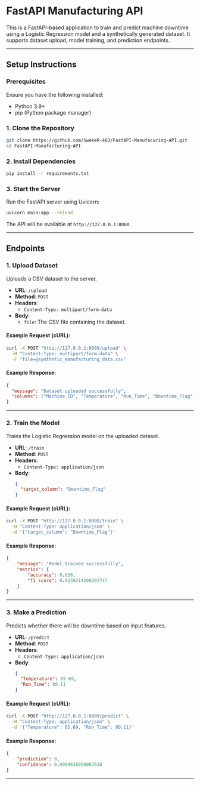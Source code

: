 # FastAPI Manufacturing API

This is a FastAPI-based application to train and predict machine downtime using a Logistic Regression model and a synthetically generated dataset. It supports dataset upload, model training, and prediction endpoints.

---

## Setup Instructions

### Prerequisites
Ensure you have the following installed:
- Python 3.9+
- pip (Python package manager)

### 1. Clone the Repository
```bash
git clone https://github.com/SwekeR-463/FastAPI-Manufacuring-API.git
cd FastAPI-Manufacturing-API
```

### 2. Install Dependencies
```bash
pip install -r requirements.txt
```

### 3. Start the Server
Run the FastAPI server using Uvicorn:
```bash
uvicorn main:app --reload
```
The API will be available at `http://127.0.0.1:8000`.

---

## Endpoints

### 1. **Upload Dataset**
Uploads a CSV dataset to the server.

- **URL**: `/upload`
- **Method**: `POST`
- **Headers**:
  - `Content-Type: multipart/form-data`
- **Body**:
  - `file`: The CSV file containing the dataset.

#### Example Request (cURL):
```bash
curl -X POST "http://127.0.0.1:8000/upload" \
  -H "Content-Type: multipart/form-data" \
  -F "file=@synthetic_manufacturing_data.csv"
```

#### Example Response:
```json
{
  "message": "Dataset uploaded successfully",
  "columns": ["Machine_ID", "Temperature", "Run_Time", "Downtime_Flag"]
}
```

---

### 2. **Train the Model**
Trains the Logistic Regression model on the uploaded dataset.

- **URL**: `/train`
- **Method**: `POST`
- **Headers**:
  - `Content-Type: application/json`
- **Body**:
  ```json
  {
    "target_column": "Downtime_Flag"
  }
  ```

#### Example Request (cURL):
```bash
curl -X POST "http://127.0.0.1:8000/train" \
  -H "Content-Type: application/json" \
  -d '{"target_column": "Downtime_Flag"}'
```

#### Example Response:
```json
{
    "message": "Model trained successfully",
    "metrics": {
        "accuracy": 0.956,
        "f1_score": 0.9559214200203747
    }
}
```

---

### 3. **Make a Prediction**
Predicts whether there will be downtime based on input features.

- **URL**: `/predict`
- **Method**: `POST`
- **Headers**:
  - `Content-Type: application/json`
- **Body**:
  ```json
  {
    "Temperature": 85.69,
    "Run_Time": 80.11
  }
  ```

#### Example Request (cURL):
```bash
curl -X POST "http://127.0.0.1:8000/predict" \
  -H "Content-Type: application/json" \
  -d '{"Temperature": 85.69, "Run_Time": 80.11}'
```

#### Example Response:
```json
{
    "prediction": 0,
    "confidence": 0.9999636998087638
}
```

---

